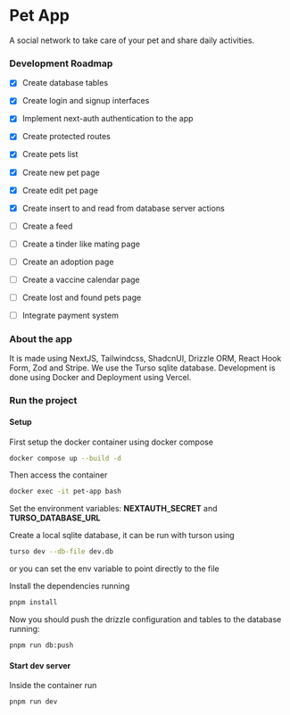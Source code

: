 # Pet App

A social network to take care of your pet and share daily activities.

### Development Roadmap

- [x] Create database tables
- [x] Create login and signup interfaces
- [x] Implement next-auth authentication to the app
- [x] Create protected routes
- [x] Create pets list
- [x] Create new pet page
- [x] Create edit pet page
- [x] Create insert to and read from database server actions
- [ ] Create a feed
- [ ] Create a tinder like mating page
- [ ] Create an adoption page
- [ ] Create a vaccine calendar page
- [ ] Create lost and found pets page
- [ ] Integrate payment system


### About the app

It is made using NextJS, Tailwindcss, ShadcnUI, Drizzle ORM, React Hook Form, Zod and Stripe.
We use the Turso sqlite database.
Development is done using Docker and Deployment using Vercel.

### Run the project

#### Setup
First setup the docker container using docker compose

```bash
docker compose up --build -d
```

Then access the container

```bash
docker exec -it pet-app bash
```

Set the environment variables:
__NEXTAUTH_SECRET__ and __TURSO_DATABASE_URL__

Create a local sqlite database, it can be run with turson using

```bash
turso dev --db-file dev.db
```

or you can set the env variable to point directly to the file

Install the dependencies running

```bash
pnpm install
```

Now you should push the drizzle configuration and tables to the database running:

```bash
pnpm run db:push
```

#### Start dev server

Inside the container run

```bash
pnpm run dev
```
